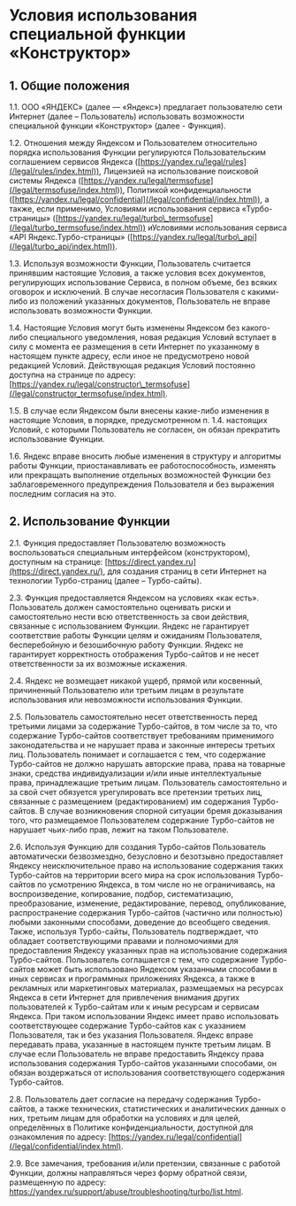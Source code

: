  Условия использования специальной функции «Конструктор»
=======================================================

  1\. Общие положения
-------------------

 1\.1\. ООО «ЯНДЕКС» (далее — «Яндекс») предлагает пользователю сети Интернет (далее – Пользователь) использовать возможности специальной функции «Конструктор» (далее \- Функция).

 1\.2\. Отношения между Яндексом и Пользователем относительно порядка использования Функции регулируются Пользовательским соглашением сервисов Яндекса ([https://yandex.ru/legal/rules](/legal/rules/index.html)), Лицензией на использование поисковой системы Яндекса ([https://yandex.ru/legal/termsofuse](/legal/termsofuse/index.html)), Политикой конфиденциальности ([https://yandex.ru/legal/confidential](/legal/confidential/index.html)), а также, если применимо, Условиями использования сервиса «Турбо\-страницы» ([https://yandex.ru/legal/turbo\_termsofuse](/legal/turbo_termsofuse/index.html)) иУсловиями использования сервиса «API Яндекс.Турбо\-страницы» ([https://yandex.ru/legal/turbo\_api](/legal/turbo_api/index.html)).

 1\.3\. Используя возможности Функции, Пользователь считается принявшим настоящие Условия, а также условия всех документов, регулирующих использование Сервиса, в полном объеме, без всяких оговорок и исключений. В случае несогласия Пользователя с какими\-либо из положений указанных документов, Пользователь не вправе использовать возможности Функции.

 1\.4\. Настоящие Условия могут быть изменены Яндексом без какого\-либо специального уведомления, новая редакция Условий вступает в силу с момента ее размещения в сети Интернет по указанному в настоящем пункте адресу, если иное не предусмотрено новой редакцией Условий. Действующая редакция Условий постоянно доступна на странице по адресу: [https://yandex.ru/legal/constructor\_termsofuse](/legal/constructor_termsofuse/index.html).

 1\.5\. В случае если Яндексом были внесены какие\-либо изменения в настоящие Условия, в порядке, предусмотренном п. 1\.4\. настоящих Условий, с которыми Пользователь не согласен, он обязан прекратить использование Функции.

 1\.6\. Яндекс вправе вносить любые изменения в структуру и алгоритмы работы Функции, приостанавливать ее работоспособность, изменять или прекращать выполнение отдельных возможностей Функции без заблаговременного предупреждения Пользователя и без выражения последним согласия на это.

  2\. Использование Функции
-------------------------

 2\.1\. Функция предоставляет Пользователю возможность воспользоваться специальным интерфейсом (конструктором), доступным на странице: [https://direct.yandex.ru](https://direct.yandex.ru/), для создания страниц в сети Интернет на технологии Турбо\-страниц (далее – Турбо\-сайты). 

 2\.3\. Функция предоставляется Яндексом на условиях «как есть». Пользователь должен самостоятельно оценивать риски и самостоятельно нести всю ответственность за свои действия, связанные с использованием Функции. Яндекс не гарантирует соответствие работы Функции целям и ожиданиям Пользователя, бесперебойную и безошибочную работу Функции. Яндекс не гарантирует корректность отображения Турбо\-сайтов и не несет ответственности за их возможные искажения. 

 2\.4\. Яндекс не возмещает никакой ущерб, прямой или косвенный, причиненный Пользователю или третьим лицам в результате использования или невозможности использования Функции.

 2\.5\. Пользователь самостоятельно несет ответственность перед третьими лицами за содержание Турбо\-сайтов, в том числе за то, что содержание Турбо\-сайтов соответствует требованиям применимого законодательства и не нарушает права и законные интересы третьих лиц. Пользователь понимает и соглашается с тем, что содержание Турбо\-сайтов не должно нарушать авторские права, права на товарные знаки, средства индивидуализации и/или иные интеллектуальные права, принадлежащие третьим лицам. Пользователь самостоятельно и за свой счет обязуется урегулировать все претензии третьих лиц, связанные с размещением (редактированием) им содержания Турбо\-сайтов. В случае возникновения спорной ситуации бремя доказывания того, что размещаемое Пользователем содержание Турбо\-сайтов не нарушает чьих\-либо прав, лежит на таком Пользователе.

 2\.6\. Используя Функцию для создания Турбо\-сайтов Пользователь автоматически безвозмездно, безусловно и безотзывно предоставляет Яндексу неисключительное право на использование содержания таких Турбо\-сайтов на территории всего мира на срок использования Турбо\-сайтов по усмотрению Яндекса, в том числе но не ограничиваясь, на воспроизведение, копирование, подбор, систематизацию, преобразование, изменение, редактирование, перевод, опубликование, распространение содержания Турбо\-сайтов (частично или полностью) любыми законными способами, доведение до всеобщего сведения. Также, используя Турбо\-сайты, Пользователь подтверждает, что обладает соответствующими правами и полномочиями для предоставления Яндексу указанных прав на использование содержания Турбо\-сайтов. Пользователь соглашается с тем, что содержание Турбо\-сайтов может быть использовано Яндексом указанными способами в иных сервисах и программных приложениях Яндекса, а также в рекламных или маркетинговых материалах, размещаемых на ресурсах Яндекса в сети Интернет для привлечения внимания других пользователей к Турбо\-сайтам или к иным ресурсам и сервисам Яндекса. При таком использовании Яндекс имеет право использовать соответствующее содержание Турбо\-сайтов как с указанием Пользователя, так и без указания Пользователя. Яндекс вправе передавать права, указанные в настоящем пункте третьим лицам. В случае если Пользователь не вправе предоставить Яндексу права использования содержания Турбо\-сайтов указанными способами, он обязан воздержаться от использования соответствующего содержания Турбо\-сайтов.

 2\.8\. Пользователь дает согласие на передачу содержания Турбо\-сайтов, а также технических, статистических и аналитических данных о них, третьим лицам для обработки на условиях и для целей, определённых в Политике конфиденциальности, доступной для ознакомления по адресу: [https://yandex.ru/legal/confidential](/legal/confidential/index.html).

 2\.9\. Все замечания, требования и/или претензии, связанные с работой Функции, должны направляться через форму обратной связи, размещенную по адресу: <https://yandex.ru/support/abuse/troubleshooting/turbo/list.html>.

  
